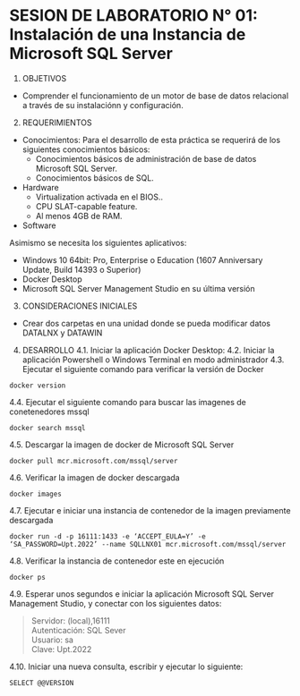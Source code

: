 # SESION DE LABORATORIO N° 01: Instalación de una Instancia de Microsoft SQL Server

1. OBJETIVOS
  * Comprender el funcionamiento de un motor de base de datos relacional a través de su instalaciónn y configuración.
2. REQUERIMIENTOS
  * Conocimientos: Para el desarrollo de esta práctica se requerirá de los siguientes conocimientos básicos:
    - Conocimientos básicos de administración de base de datos Microsoft SQL Server.
    - Conocimientos básicos de SQL.
  * Hardware
    - Virtualization activada en el BIOS..
    - CPU SLAT-capable feature.
    - Al menos 4GB de RAM.
  * Software
  
  Asimismo se necesita los siguientes aplicativos:
  - Windows 10 64bit: Pro, Enterprise o Education (1607 Anniversary Update, Build 14393 o Superior)
  - Docker Desktop 
  - Microsoft SQL Server Management Studio en su última versión

3. CONSIDERACIONES INICIALES
  * Crear dos carpetas en una unidad donde se pueda modificar datos DATALNX y DATAWIN

4. DESARROLLO
4.1. Iniciar la aplicación Docker Desktop:
4.2. Iniciar la aplicación Powershell o Windows Terminal en modo administrador 
4.3. Ejecutar el siguiente comando para verificar la versión de Docker
```
docker version
```
4.4. Ejecutar el siguiente comando para buscar las imagenes de conetenedores mssql
```
docker search mssql
```
4.5. Descargar la imagen de docker de Microsoft SQL Server
```
docker pull mcr.microsoft.com/mssql/server
```
4.6. Verificar la imagen de docker descargada
```
docker images
```
4.7. Ejecutar e iniciar una instancia de contenedor de la imagen previamente descargada
```
docker run -d -p 16111:1433 -e ‘ACCEPT_EULA=Y’ -e ‘SA_PASSWORD=Upt.2022’ --name SQLLNX01 mcr.microsoft.com/mssql/server
```
4.8. Verificar la instancia de contenedor este en ejecución
```
docker ps
```
4.9. Esperar unos segundos e iniciar la aplicación Microsoft SQL Server Management Studio, y conectar con los siguientes datos:
> Servidor: (local),16111  
> Autenticación: SQL Sever  
> Usuario: sa  
> Clave: Upt.2022  

4.10. Iniciar una nueva consulta, escribir y ejecutar lo siguiente:
```
SELECT @@VERSION
```
